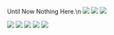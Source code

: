 Until Now Nothing Here.\n
<img src="https://img.shields.io/badge/PlayStation-003791?style=for-the-badge&logo=playstation" />
<img src="https://img.shields.io/badge/PlayStation%205-003791?style=for-the-badge&logo=playstation%205" />
<img src="https://img.shields.io/badge/Xbox-107C10?style=for-the-badge&logo=xbox" />

<img src="https://img.shields.io/badge/Steam-000000?style=for-the-badge&logo=steam" />
<img src="https://img.shields.io/badge/Epic%20Games-313131?style=for-the-badge&logo=epic%20games" />

<img src="https://img.shields.io/badge/three.js-000000?style=for-the-badge&logo=three.js" />
<img src="https://img.shields.io/badge/blender-F5792A?style=for-the-badge&logo=blender&logoColor=white" />
<img src="https://img.shields.io/badge/visual%20studio%20code-007ACC?style=for-the-badge&logo=visualstudiocode&logoColor=white" />
